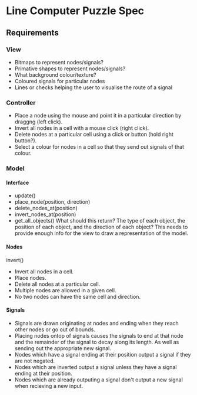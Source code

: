 # Line Computer Puzzle Spec

## Requirements

### View
* Bitmaps to represent nodes/signals?
* Primative shapes to represent nodes/signals?
* What background colour/texture?
* Coloured signals for particular nodes
* Lines or checks helping the user to visualise the route of a signal

### Controller
* Place a node using the mouse and point it in a particular direction by draggng (left click).
* Invert all nodes in a cell with a mouse click (right click).
* Delete nodes at a particular cell using a click or button (hold right button?).
* Select a colour for nodes in a cell so that they send out signals of that colour.


### Model
#### Interface
* update()
* place_node(position, direction)
* delete_nodes_at(position)
* invert_nodes_at(position)
* get_all_objects() What should this return? The type of each object, the position of each object, and the direction of each object? This needs to provide enough info for the view to draw a representation of the model.

#### Nodes
invert()
* Invert all nodes in a cell.
* Place nodes.
* Delete all nodes at a particular cell.
* Multiple nodes are allowed in a given cell.
* No two nodes can have the same cell and direction.

#### Signals
* Signals are drawn originating at nodes and ending when they reach other nodes or go out of bounds.
* Placing nodes ontop of signals causes the signals to end at that node and the remainder of the signal to decay along its length. As well as sending out the appropriate new signal.
* Nodes which have a signal ending at their position output a signal if they are not negated.
* Nodes which are inverted output a signal unless they have a signal ending at their position.
* Nodes which are already outputing a signal don't output a new signal when recieving a new input.
